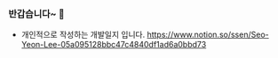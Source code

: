 ### 반갑습니다~ 👋

- 개인적으로 작성하는 개발일지 입니다. <https://www.notion.so/ssen/Seo-Yeon-Lee-05a095128bbc47c4840df1ad6a0bbd73>

<!--
**iamssen/iamssen** is a ✨ _special_ ✨ repository because its `README.md` (this file) appears on your GitHub profile.

Here are some ideas to get you started:

- 🔭 I’m currently working on ...
- 🌱 I’m currently learning ...
- 👯 I’m looking to collaborate on ...
- 🤔 I’m looking for help with ...
- 💬 Ask me about ...
- 📫 How to reach me: ...
- 😄 Pronouns: ...
- ⚡ Fun fact: ...
-->

